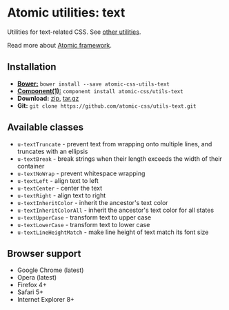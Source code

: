 # Atomic utilities: text

Utilities for text-related CSS.
See [other utilities](https://github.com/atomic-css/utils).

Read more about [Atomic framework](https://github.com/atomic-css/atomic).

## Installation

* [__Bower:__](http://bower.io)
  `bower install --save atomic-css-utils-text`
* [__Component(1):__](http://component.io)
  `component install atomic-css/utils-text`
* __Download:__
  [zip](https://github.com/atomic-css/utils-text/zipball/master),
  [tar.gz](https://github.com/atomic-css/utils-text/tarball/master)
* __Git:__ `git clone https://github.com/atomic-css/utils-text.git`

## Available classes

* `u-textTruncate` - prevent text from wrapping onto multiple lines, and truncates with an ellipsis
* `u-textBreak` - break strings when their length exceeds the width of their container
* `u-textNoWrap` - prevent whitespace wrapping
* `u-textLeft` - align text to left
* `u-textCenter` - center the text
* `u-textRight` - align text to right
* `u-textInheritColor` - inherit the ancestor's text color
* `u-textInheritColorAll` - inherit the ancestor's text color for all states
* `u-textUpperCase` - transform text to upper case
* `u-textLowerCase` - transform text to lower case
* `u-textLineHeightMatch` - make line height of text match its font size

## Browser support

* Google Chrome (latest)
* Opera (latest)
* Firefox 4+
* Safari 5+
* Internet Explorer 8+